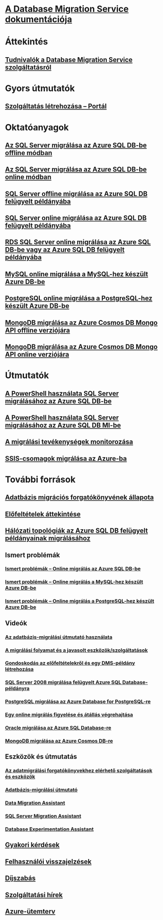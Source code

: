 # [A Database Migration Service dokumentációja](index.yml)

# Áttekintés
## [Tudnivalók a Database Migration Service szolgáltatásról](dms-overview.md)

# Gyors útmutatók
## [Szolgáltatás létrehozása – Portál](quickstart-create-data-migration-service-portal.md)

# Oktatóanyagok
## [Az SQL Server migrálása az Azure SQL DB-be offline módban](tutorial-sql-server-to-azure-sql.md)
## [Az SQL Server migrálása az Azure SQL DB-be online módban](tutorial-sql-server-azure-sql-online.md)
## [SQL Server offline migrálása az Azure SQL DB felügyelt példányába](tutorial-sql-server-to-managed-instance.md)
## [SQL Server online migrálása az Azure SQL DB felügyelt példányába](tutorial-sql-server-managed-instance-online.md)
## [RDS SQL Server online migrálása az Azure SQL DB-be vagy az Azure SQL DB felügyelt példányába](tutorial-rds-sql-server-azure-sql-and-managed-instance-online.md)
## [MySQL online migrálása a MySQL-hez készült Azure DB-be](tutorial-mysql-azure-mysql-online.md)
## [PostgreSQL online migrálása a PostgreSQL-hez készült Azure DB-be](tutorial-postgresql-azure-postgresql-online.md)
## [MongoDB migrálása az Azure Cosmos DB Mongo API offline verziójára](tutorial-mongodb-cosmos-db.md)
## [MongoDB migrálása az Azure Cosmos DB Mongo API online verziójára](tutorial-mongodb-cosmos-db-online.md)

# Útmutatók
## [A PowerShell használata SQL Server migrálásához az Azure SQL DB-be](howto-sql-server-to-azure-sql-powershell.md)
## [A PowerShell használata SQL Server migrálásához az Azure SQL DB MI-be](howto-sql-server-to-azure-sql-mi-powershell.md)
## [A migrálási tevékenységek monitorozása](how-to-monitor-migration-activity.md)
## [SSIS-csomagok migrálása az Azure-ba](how-to-migrate-ssis-packages.md)

# További források
## [Adatbázis migrációs forgatókönyvének állapota](resource-scenario-status.md)
## [Előfeltételek áttekintése](pre-reqs.md)
## [Hálózati topológiák az Azure SQL DB felügyelt példányainak migrálásához](resource-network-topologies.md)
## Ismert problémák
### [Ismert problémák – Online migrálás az Azure SQL DB-be](known-issues-azure-sql-online.md)
### [Ismert problémák – Online migrálás a MySQL-hez készült Azure DB-be](known-issues-azure-mysql-online.md)
### [Ismert problémák – Online migrálás a PostgreSQL-hez készült Azure DB-be](known-issues-azure-postgresql-online.md)
## Videók
### [Az adatbázis-migrálási útmutató használata](https://azure.microsoft.com/resources/videos/how-to-use-the-azure-database-migration-guide/)
### [A migrálási folyamat és a javasolt eszközök/szolgáltatások](https://azure.microsoft.com/resources/videos/overview-of-migration-and-recommended-tools-services/)
### [Gondoskodás az előfeltételekről és egy DMS-példány létrehozása](https://azure.microsoft.com/resources/videos/how-to-address-prerequisites-and-create-a-dms-instance/)
### [SQL Server 2008 migrálása felügyelt Azure SQL Database-példányra](https://azure.microsoft.com/resources/videos/how-to-migrate-sql-server-2008-or-r2-to-azure-sqldbmi/)
### [PostgreSQL migrálása az Azure Database for PostgreSQL-re](https://azure.microsoft.com/resources/videos/how-to-migrate-postgresql-to-azure-postgresql-online-dms-and-cli/)
### [Egy online migrálás figyelése és átállás végrehajtása](https://azure.microsoft.com/resources/videos/how-to-monitor-online-migration-and-perform-cutover/)
### [Oracle migrálása az Azure SQL Database-re](https://azure.microsoft.com/resources/videos/how-to-migrate-oracle-to-sqldb-online/)
### [MongoDB migrálása az Azure Cosmos DB-re](https://azure.microsoft.com/resources/videos/how-to-migrate-mongodb-to-cosmos-db/)
## Eszközök és útmutatás
### [Az adatmigrálási forgatókönyvekhez elérhető szolgáltatások és eszközök](dms-tools-matrix.md)
### [Adatbázis-migrálási útmutató](https://aka.ms/datamigration)
### [Data Migration Assistant](https://aka.ms/dma)
### [SQL Server Migration Assistant](https://aka.ms/ssma)
### [Database Experimentation Assistant](https://aka.ms/dea-docs)
## [Gyakori kérdések](faq.md)
## [Felhasználói visszajelzések](https://feedback.azure.com/forums/906100-azure-database-migration-service)
## [Díjszabás](https://aka.ms/dms-pricing)
## [Szolgáltatási hírek](https://azure.microsoft.com/updates/?product=database-migration)
## [Azure-ütemterv](https://azure.microsoft.com/roadmap/)

